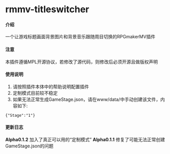 # rmmv-titleswitcher

#### 介绍
一个让游戏标题画面背景图片和背景音乐跟随周目切换的RPGmakerMV插件

#### 注意
本插件遵循MPL开源协议，若修改了源代码，则修改后必须开源且做版权声明

#### 使用说明

1.  请按照插件本体中的帮助说明配置插件
2.  定制模式目前较不稳定
3.  如果无法正常生成GameStage.json，请在www/data/中手动创建该文件，内容如下:

```
{"Stage":"1"}
```
#### 更新日志

**Alpha0.1.2** 
加入了真正可以用的“定制模式”
 **Alpha0.1.1** 
修复了可能无法正常创建GameStage.json的问题
